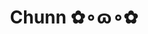 ---
layout: album_gallery
resource: instagram
title: "Chunn ✿∘ɷ∘✿"
description: "Instagram albums of Chunn ✿∘ɷ∘✿</br>. Username: ngocxx.12"
active: gallery
images:
- image_path: /ngocxx.12/-1/20240302_184649_430896771_860674859193934_8031971809372682912_n.jpg
  gallery-folder: /gallery/ngocxx.12/-1/
  gallery-name: -1
  gallery-date: March 2025
- image_path: /ngocxx.12/0/20240613_225806_448356617_445845251416426_7620195129568734030_n.jpg
  gallery-folder: /gallery/ngocxx.12/0/
  gallery-name: 0
  gallery-date: March 2025
- image_path: /ngocxx.12/1/20250215_204823_479175940_18387183310128170_3816657368769189188_n.jpg
  gallery-folder: /gallery/ngocxx.12/1/
  gallery-name: 1
  gallery-date: March 2025
- image_path: /ngocxx.12/2/20241213_164841_470032412_1268352454373554_361930757797267865_n.jpg
  gallery-folder: /gallery/ngocxx.12/2/
  gallery-name: 2
  gallery-date: March 2025
- image_path: /ngocxx.12/satin/20231213_134205_410395308_18322466449128170_7659613769047938313_n.jpg
  gallery-folder: /gallery/ngocxx.12/satin/
  gallery-name: satin
  gallery-date: March 2025
- image_path: /ngocxx.12/somi/20250222_212401_480849695_18388153162128170_1697191872544906503_n.jpg
  gallery-folder: /gallery/ngocxx.12/somi/
  gallery-name: somi
  gallery-date: March 2025
---